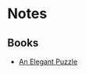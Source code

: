 # Notes

## Books
- [An Elegant Puzzle](https://github.com/matt-asbury/notes/blob/main/books/an-elegant-puzzle.md)